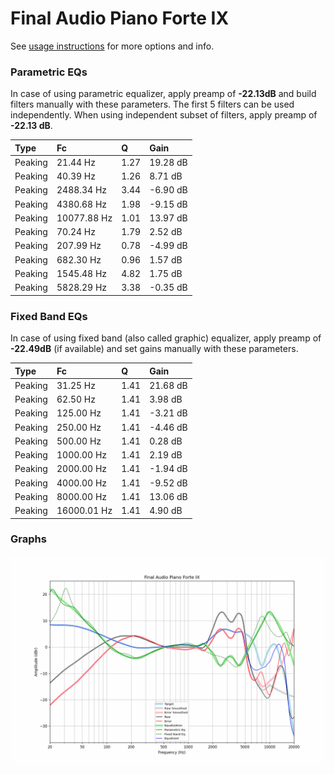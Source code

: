 # Final Audio Piano Forte IX
See [usage instructions](https://github.com/jaakkopasanen/AutoEq#usage) for more options and info.

### Parametric EQs
In case of using parametric equalizer, apply preamp of **-22.13dB** and build filters manually
with these parameters. The first 5 filters can be used independently.
When using independent subset of filters, apply preamp of **-22.13 dB**.

| Type    | Fc          |    Q | Gain     |
|:--------|:------------|:-----|:---------|
| Peaking | 21.44 Hz    | 1.27 | 19.28 dB |
| Peaking | 40.39 Hz    | 1.26 | 8.71 dB  |
| Peaking | 2488.34 Hz  | 3.44 | -6.90 dB |
| Peaking | 4380.68 Hz  | 1.98 | -9.15 dB |
| Peaking | 10077.88 Hz | 1.01 | 13.97 dB |
| Peaking | 70.24 Hz    | 1.79 | 2.52 dB  |
| Peaking | 207.99 Hz   | 0.78 | -4.99 dB |
| Peaking | 682.30 Hz   | 0.96 | 1.57 dB  |
| Peaking | 1545.48 Hz  | 4.82 | 1.75 dB  |
| Peaking | 5828.29 Hz  | 3.38 | -0.35 dB |

### Fixed Band EQs
In case of using fixed band (also called graphic) equalizer, apply preamp of **-22.49dB**
(if available) and set gains manually with these parameters.

| Type    | Fc          |    Q | Gain     |
|:--------|:------------|:-----|:---------|
| Peaking | 31.25 Hz    | 1.41 | 21.68 dB |
| Peaking | 62.50 Hz    | 1.41 | 3.98 dB  |
| Peaking | 125.00 Hz   | 1.41 | -3.21 dB |
| Peaking | 250.00 Hz   | 1.41 | -4.46 dB |
| Peaking | 500.00 Hz   | 1.41 | 0.28 dB  |
| Peaking | 1000.00 Hz  | 1.41 | 2.19 dB  |
| Peaking | 2000.00 Hz  | 1.41 | -1.94 dB |
| Peaking | 4000.00 Hz  | 1.41 | -9.52 dB |
| Peaking | 8000.00 Hz  | 1.41 | 13.06 dB |
| Peaking | 16000.01 Hz | 1.41 | 4.90 dB  |

### Graphs
![](./Final%20Audio%20Piano%20Forte%20IX.png)